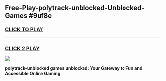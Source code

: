 
## Free-Play-polytrack-unblocked-Unblocked-Games #9uf8e
<h3>
<a href="https://news.freeplayer.one?title=polytrack-unblocked&ref=8M">CLICK TO PLAY</a></h3>
<hr>

<h3>
<a href="https://news.freeplayer.one?title=polytrack-unblocked&ref=8M">CLICK 2 PLAY</a>
  
</h3>

<a href="https://news.freeplayer.one?title=polytrack-unblocked&ref=8M"><img src="https://clearcache.store/games.png"></a>


**polytrack-unblocked games unblocked: Your Gateway to Fun and Accessible Online Gaming**
